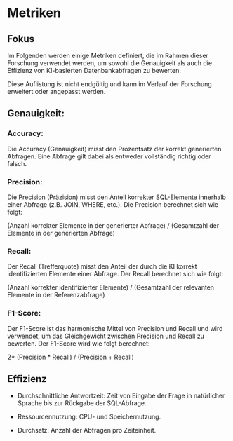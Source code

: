 # Metriken

## Fokus
Im Folgenden werden einige Metriken definiert, die im Rahmen dieser Forschung verwendet werden, um sowohl die Genauigkeit als auch die Effizienz von KI-basierten Datenbankabfragen zu bewerten.

Diese Auflistung ist nicht endgültig und kann im Verlauf der Forschung erweitert oder angepasst werden.


## Genauigkeit:

### Accuracy:
Die Accuracy (Genauigkeit) misst den Prozentsatz der korrekt generierten Abfragen. Eine Abfrage gilt dabei als entweder vollständig richtig oder falsch.

### Precision:
Die Precision (Präzision) misst den Anteil korrekter SQL-Elemente innerhalb einer Abfrage (z.B. JOIN, WHERE, etc.). Die Precision berechnet sich wie folgt:

(Anzahl korrekter Elemente in der generierter Abfrage) / (Gesamtzahl der Elemente in der generierten Abfrage)

### Recall:
Der Recall (Trefferquote) misst den Anteil der durch die KI korrekt identifizierten Elemente einer Abfrage. Der Recall berechnet sich wie folgt:

(Anzahl korrekter identifizierter Elemente) / (Gesamtzahl der relevanten Elemente in der Referenzabfrage)

### F1-Score:
Der F1-Score ist das harmonische Mittel von Precision und Recall und wird verwendet, um das Gleichgewicht zwischen Precision und Recall zu bewerten. Der F1-Score wird wie folgt berechnet:

2* (Precision * Recall) / (Precision + Recall)


## Effizienz

* Durchschnittliche Antwortzeit: Zeit von Eingabe der Frage in natürlicher Sprache bis zur Rückgabe der SQL-Abfrage. 

* Ressourcennutzung: CPU- und Speichernutzung.

* Durchsatz: Anzahl der Abfragen pro Zeiteinheit.